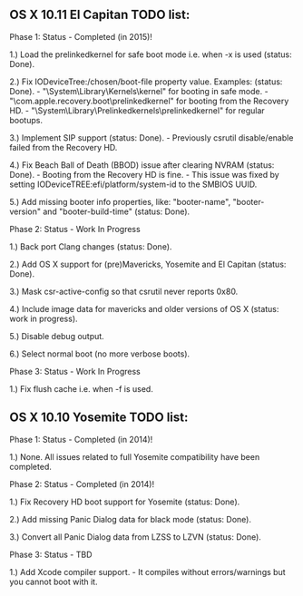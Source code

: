 
OS X 10.11 El Capitan TODO list:
--------------------------------

Phase 1: Status - Completed (in 2015)!

1.) Load the prelinkedkernel for safe boot mode i.e. when -x is used (status: Done).

2.) Fix IODeviceTree:/chosen/boot-file property value. Examples: (status: Done).
    - "\System\Library\Kernels\kernel" for booting in safe mode.
    - "\com.apple.recovery.boot\prelinkedkernel" for booting from the Recovery HD.
    - "\System\Library\Prelinkedkernels\prelinkedkernel" for regular bootups.

3.) Implement SIP support (status: Done).
    - Previously csrutil disable/enable failed from the Recovery HD.

4.) Fix Beach Ball of Death (BBOD) issue after clearing NVRAM (status: Done).
    - Booting from the Recovery HD is fine.
    - This issue was fixed by setting IODeviceTREE:efi/platform/system-id to the SMBIOS UUID.

5.) Add missing booter info properties, like: "booter-name", "booter-version" and "booter-build-time" (status: Done).


Phase 2: Status - Work In Progress

1.) Back port Clang changes (status: Done).

2.) Add OS X support for (pre)Mavericks, Yosemite and El Capitan (status: Done).

3.) Mask csr-active-config so that csrutil never reports 0x80.

4.) Include image data for mavericks and older versions of OS X (status: work in progress).
   
5.) Disable debug output.

6.) Select normal boot (no more verbose boots).


Phase 3: Status - Work In Progress

1.) Fix flush cache i.e. when -f is used.


OS X 10.10 Yosemite TODO list:
------------------------------

Phase 1: Status - Completed (in 2014)!

1.) None. All issues related to full Yosemite compatibility have been completed.


Phase 2: Status - Completed (in 2014)!

1.) Fix Recovery HD boot support for Yosemite (status: Done).

2.) Add missing Panic Dialog data for black mode (status: Done).

3.) Convert all Panic Dialog data from LZSS to LZVN (status: Done).


Phase 3: Status - TBD

1.) Add Xcode compiler support.
    - It compiles without errors/warnings but you cannot boot with it.
